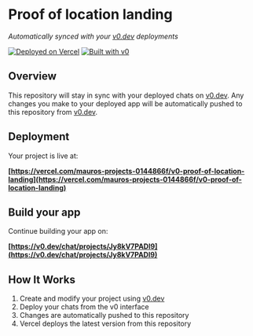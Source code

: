 # Proof of location landing

*Automatically synced with your [v0.dev](https://v0.dev) deployments*

[![Deployed on Vercel](https://img.shields.io/badge/Deployed%20on-Vercel-black?style=for-the-badge&logo=vercel)](https://vercel.com/mauros-projects-0144866f/v0-proof-of-location-landing)
[![Built with v0](https://img.shields.io/badge/Built%20with-v0.dev-black?style=for-the-badge)](https://v0.dev/chat/projects/Jy8kV7PADl9)

## Overview

This repository will stay in sync with your deployed chats on [v0.dev](https://v0.dev).
Any changes you make to your deployed app will be automatically pushed to this repository from [v0.dev](https://v0.dev).

## Deployment

Your project is live at:

**[https://vercel.com/mauros-projects-0144866f/v0-proof-of-location-landing](https://vercel.com/mauros-projects-0144866f/v0-proof-of-location-landing)**

## Build your app

Continue building your app on:

**[https://v0.dev/chat/projects/Jy8kV7PADl9](https://v0.dev/chat/projects/Jy8kV7PADl9)**

## How It Works

1. Create and modify your project using [v0.dev](https://v0.dev)
2. Deploy your chats from the v0 interface
3. Changes are automatically pushed to this repository
4. Vercel deploys the latest version from this repository